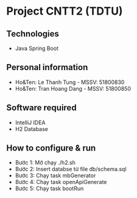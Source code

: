 # Project CNTT2 (TDTU)

## Technologies
- Java Spring Boot

## Personal information
- Ho&Ten: Le Thanh Tung - MSSV: 51800830
- Ho&Ten: Tran Hoang Dang - MSSV: 51800850

## Software required
- IntelliJ IDEA
- H2 Database

## How to configure & run
- Bước 1: Mở chạy ./h2.sh
- Bước 2: Insert databse từ file db/schema.sql
- Bước 3: Chạy task mbGenerator
- Bước 4: Chạy task openApiGenerate
- Bước 5: Chạy task bootRun